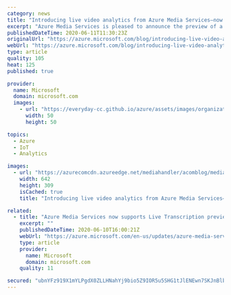 ```yaml
---
category: news
title: "Introducing live video analytics from Azure Media Services—now in preview"
excerpt: "Azure Media Services is pleased to announce the preview of a new platform capability called Live Video Analytics, or in short, LVA. LVA provides a platform for you to build hybrid applications with video analytics capabilities. The platform offers the capability of capturing, recording, and analyzing"
publishedDateTime: 2020-06-11T11:30:23Z
originalUrl: "https://azure.microsoft.com/blog/introducing-live-video-analytics-on-iot-edge-now-in-preview/"
webUrl: "https://azure.microsoft.com/blog/introducing-live-video-analytics-on-iot-edge-now-in-preview/"
type: article
quality: 105
heat: 125
published: true

provider:
  name: Microsoft
  domain: microsoft.com
  images:
    - url: "https://everyday-cc.github.io/azure/assets/images/organizations/microsoft.com-50x50.jpg"
      width: 50
      height: 50

topics:
  - Azure
  - IoT
  - Analytics

images:
  - url: "https://azurecomcdn.azureedge.net/mediahandler/acomblog/media/Default/blog/7ca46f3e-646d-4280-8e23-ff4336ba416d.png"
    width: 642
    height: 309
    isCached: true
    title: "Introducing live video analytics from Azure Media Services—now in preview"

related:
  - title: "Azure Media Services now supports Live Transcription preview in additional regions"
    excerpt: ""
    publishedDateTime: 2020-06-10T16:00:21Z
    webUrl: "https://azure.microsoft.com/en-us/updates/azure-media-services-now-supports-live-transcription-preview-in-additional-regions/"
    type: article
    provider:
      name: Microsoft
      domain: microsoft.com
    quality: 11

secured: "ubnYFz919X1mYLPgdX0ZLLHNahYj9bio5Z9IOR5u5SHG1tJlENEwn7SKJnBlbYmySyP+hiuWF81IhmtLMBDcsUrL1Gc8ufThdXRv6mm5QW1QwiNB0UM/PVFawc48OtA+PzijMMcrPk2s+PNXUc48dLzZvjxk46G8FC0HT7H/oROApSxwSpujKwqkuSAU3AOEyRAF1IwwBFSDnxILJLP1VaUsJEpT99AqxIsmLaP26317YPe1SpJ05SnwoVrJNVLRH3qPfO7/XyuH4KduCJ939sVkuG/46GL2ut+wIaWRYx62AREGiK2tQlQ7Xj3O3/dz1HCCXdT40exycRHkB53O5vTO8f5YhIKVekeFdMq0zcQ=;nbHvHUesOXtEZZNMniCl6g=="
---
```


